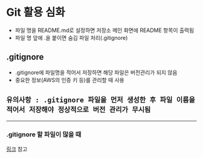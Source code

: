 # Git 활용 심화

- 파일 명을 README.md로 설정하면 저장소 메인 화면에 README 항목이 출력됨
- 파일 명 앞에 .을 붙이면 숨김 파일 처리(.gitignore)

## .gitignore

- .gitignore에 파일명을 적어서 저장하면 해당 파일은 버전관리가 되지 않음
- 중요한 정보(AWS의 인증 키 등)를 관리할 때 사용

## `유의사항 : .gitignore 파일을 먼저 생성한 후 파일 이름을 적어서 저장해야 정상적으로 버전 관리가 무시됨`
---
### .gitignore 할 파일이 많을 때
[링크](https://www.toptal.com/developers/gitignore/) 참고